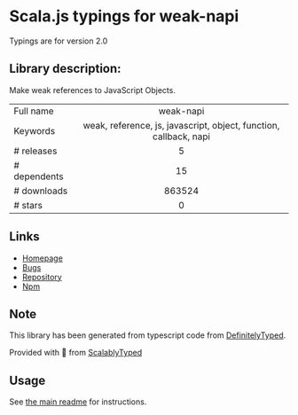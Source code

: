 
# Scala.js typings for weak-napi

Typings are for version 2.0

## Library description:
Make weak references to JavaScript Objects.

|                    |                 |
| ------------------ | :-------------: |
| Full name          | weak-napi |
| Keywords           | weak, reference, js, javascript, object, function, callback, napi |
| # releases         | 5 |
| # dependents       | 15 |
| # downloads        | 863524 |
| # stars            | 0 |

## Links
- [Homepage](https://github.com/node-ffi-napi/weak-napi#readme)
- [Bugs](https://github.com/node-ffi-napi/weak-napi/issues)
- [Repository](https://github.com/node-ffi-napi/weak-napi)
- [Npm](https://www.npmjs.com/package/weak-napi)
    


## Note
This library has been generated from typescript code from [DefinitelyTyped](https://definitelytyped.org).

Provided with :purple_heart: from [ScalablyTyped](https://github.com/oyvindberg/ScalablyTyped)

## Usage
See [the main readme](../../readme.md) for instructions.


